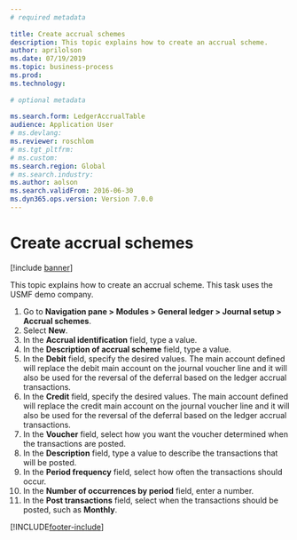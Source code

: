 ```yaml
--- 
# required metadata 
 
title: Create accrual schemes
description: This topic explains how to create an accrual scheme. 
author: aprilolson
ms.date: 07/19/2019
ms.topic: business-process 
ms.prod:  
ms.technology:  
 
# optional metadata 
 
ms.search.form: LedgerAccrualTable   
audience: Application User 
# ms.devlang:  
ms.reviewer: roschlom
# ms.tgt_pltfrm:  
# ms.custom:  
ms.search.region: Global
# ms.search.industry: 
ms.author: aolson
ms.search.validFrom: 2016-06-30 
ms.dyn365.ops.version: Version 7.0.0 
---
```

# Create accrual schemes

[!include [banner](../../includes/banner.md)]

This topic explains how to create an accrual scheme. This task uses the USMF demo company.

1. Go to **Navigation pane > Modules > General ledger > Journal setup > Accrual schemes**.
2. Select **New**.
3. In the **Accrual identification** field, type a value.
4. In the **Description of accrual scheme** field, type a value.
5. In the **Debit** field, specify the desired values. The main account defined will replace the debit main account on the journal voucher line and it will also be used for the reversal of the deferral based on the ledger accrual transactions.  
6. In the **Credit** field, specify the desired values. The main account defined will replace the credit main account on the journal voucher line and it will also be used for the reversal of the deferral based on the ledger accrual transactions.  
7. In the **Voucher** field, select how you want the voucher determined when the transactions are posted.
8. In the **Description** field, type a value to describe the transactions that will be posted.
9. In the **Period frequency** field, select how often the transactions should occur.
10. In the **Number of occurrences by period** field, enter a number.
11. In the **Post transactions** field, select when the transactions should be posted, such as **Monthly**.



[!INCLUDE[footer-include](../../../includes/footer-banner.md)]